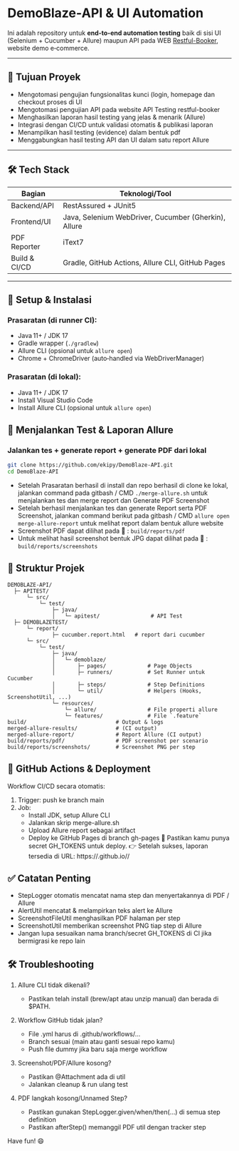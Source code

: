 # DemoBlaze‑API & UI Automation

Ini adalah repository untuk **end‑to‑end automation testing** baik di sisi UI (Selenium + Cucumber + Allure) maupun API pada WEB [Restful-Booker]([https://restful-booker.herokuapp.com]), website demo e‑commerce.

---

## 🎯 Tujuan Proyek

- Mengotomasi pengujian fungsionalitas kunci (login, homepage dan checkout proses di UI
- Mengotomasi pengujian API pada website API Testing restful-booker
- Menghasilkan laporan hasil testing yang jelas & menarik (Allure)
- Integrasi dengan CI/CD untuk validasi otomatis & publikasi laporan
- Menampilkan hasil testing (evidence) dalam bentuk pdf
- Menggabungkan hasil testing API dan UI dalam satu report Allure

---

## 🛠 Tech Stack

| Bagian            | Teknologi/Tool                                       |
|-------------------|------------------------------------------------------|
| Backend/API       | RestAssured + JUnit5                                 |
| Frontend/UI       | Java, Selenium WebDriver, Cucumber (Gherkin), Allure |
| PDF Reporter      | iText7                                               |
| Build & CI/CD     | Gradle, GitHub Actions, Allure CLI, GitHub Pages     |

---

## 🚀 Setup & Instalasi

### Prasaratan (di runner CI):

- Java 11+ / JDK 17
- Gradle wrapper (`./gradlew`)
- Allure CLI (opsional untuk `allure open`)
- Chrome + ChromeDriver (auto‑handled via WebDriverManager)

### Prasaratan (di lokal):

- Java 11+ / JDK 17
- Install Visual Studio Code
- Install Allure CLI (opsional untuk `allure open`)

## 🧪 Menjalankan Test & Laporan Allure
### Jalankan tes + generate report + generate PDF dari lokal

```bash
git clone https://github.com/ekipy/DemoBlaze-API.git
cd DemoBlaze-API
```
- Setelah Prasaratan berhasil di install dan repo berhasil di clone ke lokal, jalankan command pada gitbash / CMD ```./merge-allure.sh``` untuk menjalankan tes dan merge report dan Generate PDF Screenshot
- Setelah berhasil menjalankan tes dan generate Report serta PDF Screenshot, jalankan command berikut pada gitbash / CMD ```allure open merge-allure-report``` untuk melihat report dalam bentuk allure website
- Screenshot PDF dapat dilihat pada 📁 : `build/reports/pdf`
- Untuk melihat hasil screenshot bentuk JPG dapat dilihat pada 📁 : `build/reports/screenshots`

## 🧷 Struktur Projek
```
DEMOBLAZE-API/
  ├─ APITEST/
      └─ src/
          └─ test/
              ├─ java/
              │   └─ apitest/                # API Test
  ├─ DEMOBLAZETEST/
      └─ report/
              ├─ cucumber.report.html   # report dari cucumber
      └─ src/
          └─ test/
              ├─ java/
              │   └─ demoblaze/
              │       ├─ pages/             # Page Objects
              │       ├─ runners/           # Set Runner untuk Cucumber
              │       ├─ steps/             # Step Definitions
              │       └─ util/              # Helpers (Hooks, ScreenshotUtil, ...)
              └─ resources/
                  └─ allure/                # File properti allure
                  └─ features/              # File `.feature`
build/                            # Output & logs
merged-allure-results/            # (CI output)
merged-allure-report/             # Report Allure (CI output)
build/reports/pdf/                # PDF screenshot per scenario
build/reports/screenshots/        # Screenshot PNG per step
```

## 🔄 GitHub Actions & Deployment

Workflow CI/CD secara otomatis:

1. Trigger: push ke branch main
2. Job:
   - Install JDK, setup Allure CLI
   - Jalankan skrip merge-allure.sh
   - Upload Allure report sebagai artifact
   - Deploy ke GitHub Pages di branch gh-pages
📌 Pastikan kamu punya secret GH_TOKENS untuk deploy.
👉 Setelah sukses, laporan tersedia di URL: https://<USERNAME>.github.io/<REPO>/

## ✅ Catatan Penting
- StepLogger otomatis mencatat nama step dan menyertakannya di PDF / Allure
- AlertUtil mencatat & melampirkan teks alert ke Allure
- ScreenshotFileUtil menghasilkan PDF halaman per step
- ScreenshotUtil memberikan screenshot PNG tiap step di Allure
- Jangan lupa sesuaikan nama branch/secret GH_TOKENS di CI jika bermigrasi ke repo lain

## 🛠 Troubleshooting
1. Allure CLI tidak dikenali?
   - Pastikan telah install (brew/apt atau unzip manual) dan berada di $PATH.

2. Workflow GitHub tidak jalan?
   - File .yml harus di .github/workflows/...
   - Branch sesuai (main atau ganti sesuai repo kamu)
   - Push file dummy jika baru saja merge workflow

3. Screenshot/PDF/Allure kosong?
   - Pastikan @Attachment ada di util
   - Jalankan cleanup & run ulang test

4. PDF langkah kosong/Unnamed Step?
   - Pastikan gunakan StepLogger.given/when/then(...) di semua step definition
   - Pastikan afterStep() memanggil PDF util dengan tracker step

Have fun! 😄


